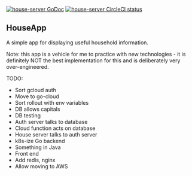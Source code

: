 [![house-server GoDoc](https://godoc.org/github.com/robbieheywood/house-app/go/house-server?status.svg)](https://godoc.org/github.com/robbieheywood/house-app/go/house-server)
[![house-server CircleCI status](https://circleci.com/gh/robbieheywood/house-app.png?circle-token=:circle-token "CircleCI status")](https://circleci.com/gh/robbieheywood/house-app)

## HouseApp

A simple app for displaying useful household information.

Note: this app is a vehicle for me to practice with new technologies - 
it is definitely NOT the best implementation for this and is deliberately very over-engineered.

TODO:
* Sort gcloud auth
* Move to go-cloud
* Sort rollout with env variables
* DB allows capitals
* DB testing
* Auth server talks to database
* Cloud function acts on database
* House server talks to auth server
* k8s-ize Go backend
* Something in Java
* Front end
* Add redis, nginx
* Allow moving to AWS
